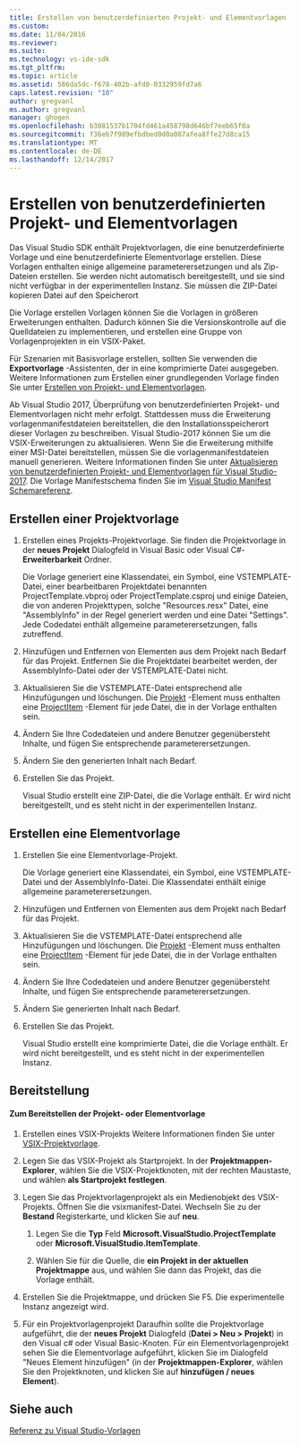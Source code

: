 ```yaml
---
title: Erstellen von benutzerdefinierten Projekt- und Elementvorlagen | Microsoft Docs
ms.custom: 
ms.date: 11/04/2016
ms.reviewer: 
ms.suite: 
ms.technology: vs-ide-sdk
ms.tgt_pltfrm: 
ms.topic: article
ms.assetid: 586da5dc-f678-402b-afd0-0332959fd7a6
caps.latest.revision: "10"
author: gregvanl
ms.author: gregvanl
manager: ghogen
ms.openlocfilehash: b3081537b1704fd461a458798d646bf7eeb65f0a
ms.sourcegitcommit: f36eb7f989efbdbed0d0a087afea8ffe27d8ca15
ms.translationtype: MT
ms.contentlocale: de-DE
ms.lasthandoff: 12/14/2017
---
```

# <a name="creating-custom-project-and-item-templates"></a>Erstellen von benutzerdefinierten Projekt- und Elementvorlagen
Das Visual Studio SDK enthält Projektvorlagen, die eine benutzerdefinierte Vorlage und eine benutzerdefinierte Elementvorlage erstellen. Diese Vorlagen enthalten einige allgemeine parameterersetzungen und als Zip-Dateien erstellen. Sie werden nicht automatisch bereitgestellt, und sie sind nicht verfügbar in der experimentellen Instanz. Sie müssen die ZIP-Datei kopieren Datei auf den Speicherort  
  
 Die Vorlage erstellen Vorlagen können Sie die Vorlagen in größeren Erweiterungen enthalten. Dadurch können Sie die Versionskontrolle auf die Quelldateien zu implementieren, und erstellen eine Gruppe von Vorlagenprojekten in ein VSIX-Paket.  
  
 Für Szenarien mit Basisvorlage erstellen, sollten Sie verwenden die **Exportvorlage** -Assistenten, der in eine komprimierte Datei ausgegeben. Weitere Informationen zum Erstellen einer grundlegenden Vorlage finden Sie unter [Erstellen von Projekt- und Elementvorlagen](../ide/creating-project-and-item-templates.md).  
  
 Ab Visual Studio 2017, Überprüfung von benutzerdefinierten Projekt- und Elementvorlagen nicht mehr erfolgt. Stattdessen muss die Erweiterung vorlagenmanifestdateien bereitstellen, die den Installationsspeicherort dieser Vorlagen zu beschreiben. Visual Studio-2017 können Sie um die VSIX-Erweiterungen zu aktualisieren. Wenn Sie die Erweiterung mithilfe einer MSI-Datei bereitstellen, müssen Sie die vorlagenmanifestdateien manuell generieren. Weitere Informationen finden Sie unter [Aktualisieren von benutzerdefinierten Projekt- und Elementvorlagen für Visual Studio-2017](../extensibility/upgrading-custom-project-and-item-templates-for-visual-studio-2017.md). Die Vorlage Manifestschema finden Sie im [Visual Studio Manifest Schemareferenz](../extensibility/visual-studio-template-manifest-schema-reference.md).  
  
## <a name="creating-a-project-template"></a>Erstellen einer Projektvorlage  
  
1.  Erstellen eines Projekts-Projektvorlage. Sie finden die Projektvorlage in der **neues Projekt** Dialogfeld in Visual Basic oder Visual C#- **Erweiterbarkeit** Ordner.  
  
     Die Vorlage generiert eine Klassendatei, ein Symbol, eine VSTEMPLATE-Datei, einer bearbeitbaren Projektdatei benannten ProjectTemplate.vbproj oder ProjectTemplate.csproj und einige Dateien, die von anderen Projekttypen, solche "Resources.resx" Datei, eine "AssemblyInfo" in der Regel generiert werden und eine Datei "Settings". Jede Codedatei enthält allgemeine parameterersetzungen, falls zutreffend.  
  
2.  Hinzufügen und Entfernen von Elementen aus dem Projekt nach Bedarf für das Projekt. Entfernen Sie die Projektdatei bearbeitet werden, der AssemblyInfo-Datei oder der VSTEMPLATE-Datei nicht.  
  
3.  Aktualisieren Sie die VSTEMPLATE-Datei entsprechend alle Hinzufügungen und löschungen. Die [Projekt](../extensibility/project-element-visual-studio-templates.md) -Element muss enthalten eine [ProjectItem](../extensibility/projectitem-element-visual-studio-item-templates.md) -Element für jede Datei, die in der Vorlage enthalten sein.  
  
4.  Ändern Sie Ihre Codedateien und andere Benutzer gegenübersteht Inhalte, und fügen Sie entsprechende parameterersetzungen.  
  
5.  Ändern Sie den generierten Inhalt nach Bedarf.  
  
6.  Erstellen Sie das Projekt.  
  
     Visual Studio erstellt eine ZIP-Datei, die die Vorlage enthält. Er wird nicht bereitgestellt, und es steht nicht in der experimentellen Instanz.  
  
## <a name="creating-an-item-template"></a>Erstellen eine Elementvorlage  
  
1.  Erstellen Sie eine Elementvorlage-Projekt.  
  
     Die Vorlage generiert eine Klassendatei, ein Symbol, eine VSTEMPLATE-Datei und der AssemblyInfo-Datei. Die Klassendatei enthält einige allgemeine parameterersetzungen.  
  
2.  Hinzufügen und Entfernen von Elementen aus dem Projekt nach Bedarf für das Projekt.  
  
3.  Aktualisieren Sie die VSTEMPLATE-Datei entsprechend alle Hinzufügungen und löschungen. Die [Projekt](../extensibility/project-element-visual-studio-templates.md) -Element muss enthalten eine [ProjectItem](../extensibility/projectitem-element-visual-studio-item-templates.md) -Element für jede Datei, die in der Vorlage enthalten sein.  
  
4.  Ändern Sie Ihre Codedateien und andere Benutzer gegenübersteht Inhalte, und fügen Sie entsprechende parameterersetzungen.  
  
5.  Ändern Sie generierten Inhalt nach Bedarf.  
  
6.  Erstellen Sie das Projekt.  
  
     Visual Studio erstellt eine komprimierte Datei, die die Vorlage enthält. Er wird nicht bereitgestellt, und es steht nicht in der experimentellen Instanz.  
  
## <a name="deployment"></a>Bereitstellung  
  
#### <a name="to-deploy-the-project-or-item-template"></a>Zum Bereitstellen der Projekt- oder Elementvorlage  
  
1.  Erstellen eines VSIX-Projekts Weitere Informationen finden Sie unter [VSIX-Projektvorlage](../extensibility/vsix-project-template.md).  
  
2.  Legen Sie das VSIX-Projekt als Startprojekt. In der **Projektmappen-Explorer**, wählen Sie die VSIX-Projektknoten, mit der rechten Maustaste, und wählen **als Startprojekt festlegen**.  
  
3.  Legen Sie das Projektvorlagenprojekt als ein Medienobjekt des VSIX-Projekts. Öffnen Sie die vsixmanifest-Datei. Wechseln Sie zu der **Bestand** Registerkarte, und klicken Sie auf **neu**.  
  
    1.  Legen Sie die **Typ** Feld **Microsoft.VisualStudio.ProjectTemplate** oder **Microsoft.VisualStudio.ItemTemplate**.  
  
    2.  Wählen Sie für die Quelle, die **ein Projekt in der aktuellen Projektmappe** aus, und wählen Sie dann das Projekt, das die Vorlage enthält.  
  
4.  Erstellen Sie die Projektmappe, und drücken Sie F5. Die experimentelle Instanz angezeigt wird.  
  
5.  Für ein Projektvorlagenprojekt Daraufhin sollte die Projektvorlage aufgeführt, die der **neues Projekt** Dialogfeld (**Datei > Neu > Projekt**) in den Visual c# oder Visual Basic-Knoten. Für ein Elementvorlagenprojekt sehen Sie die Elementvorlage aufgeführt, klicken Sie im Dialogfeld "Neues Element hinzufügen" (in der **Projektmappen-Explorer**, wählen Sie den Projektknoten, und klicken Sie auf **hinzufügen / neues Element**).  
  
## <a name="see-also"></a>Siehe auch  
 [Referenz zu Visual Studio-Vorlagen](../ide/visual-studio-template-reference.md)